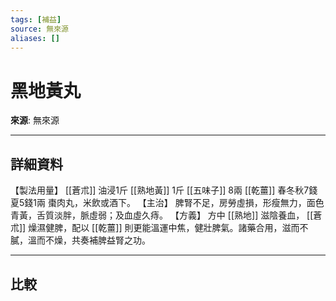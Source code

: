 ```yaml
---
tags: [補益]
source: 無來源
aliases: []
---
```


# 黑地黃丸

**來源**: 無來源  

---

## 詳細資料
【製法用量】 [[蒼朮]] 油浸1斤 [[熟地黃]] 1斤 [[五味子]] 8兩 [[乾薑]] 春冬秋7錢夏5錢1兩
棗肉丸，米飲或酒下。
【主治】
脾腎不足，房勞虛損，形瘦無力，面色青黃，舌質淡胖，脈虛弱；及血虛久痔。
【方義】
方中 [[熟地]] 滋陰養血， [[蒼朮]] 燥濕健脾，配以 [[乾薑]] 則更能溫運中焦，健壯脾氣。諸藥合用，滋而不膩，溫而不燥，共奏補脾益腎之功。

---

## 比較
